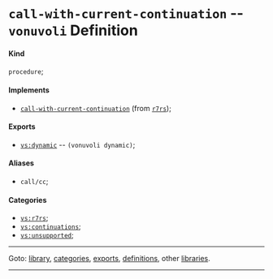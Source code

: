 

<a id='definition__vonuvoli__call-with-current-continuation'></a>

# `call-with-current-continuation` -- `vonuvoli` Definition


<a id='definition__vonuvoli__call-with-current-continuation__kind'></a>

#### Kind

`procedure`;


<a id='definition__vonuvoli__call-with-current-continuation__implements'></a>

#### Implements

 * [`call-with-current-continuation`](../../r7rs/definitions/call-with-current-continuation.md#definition__r7rs__call-with-current-continuation) (from [`r7rs`](../../r7rs/_index.md#library__r7rs));


<a id='definition__vonuvoli__call-with-current-continuation__exports'></a>

#### Exports

 * [`vs:dynamic`](../../vonuvoli/exports/vs_3a_dynamic.md#export__vonuvoli__vs_3a_dynamic) -- `(vonuvoli dynamic)`;


<a id='definition__vonuvoli__call-with-current-continuation__aliases'></a>

#### Aliases

 * `call/cc`;


<a id='definition__vonuvoli__call-with-current-continuation__categories'></a>

#### Categories

 * [`vs:r7rs`](../../vonuvoli/categories/vs_3a_r7rs.md#category__vonuvoli__vs_3a_r7rs);
 * [`vs:continuations`](../../vonuvoli/categories/vs_3a_continuations.md#category__vonuvoli__vs_3a_continuations);
 * [`vs:unsupported`](../../vonuvoli/categories/vs_3a_unsupported.md#category__vonuvoli__vs_3a_unsupported);

----

Goto: [library](../../vonuvoli/_index.md#library__vonuvoli), [categories](../../vonuvoli/categories/_index.md#toc__vonuvoli__categories), [exports](../../vonuvoli/exports/_index.md#toc__vonuvoli__exports), [definitions](../../vonuvoli/definitions/_index.md#toc__vonuvoli__definitions), other [libraries](../../_libraries.md#toc__libraries).

----

